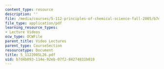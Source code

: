 ```yaml
---
content_type: resource
description: ''
file: /media/courses/5-112-principles-of-chemical-science-fall-2005/b7d4b093114e92eb07f284274831b010_5_1122005L26.pdf
file_type: application/pdf
learning_resource_types:
- Lecture Videos
ocw_type: OCWFile
parent_title: Video Lectures
parent_type: CourseSection
resourcetype: Document
title: 5_1122005L26.pdf
uid: b7d4b093-114e-92eb-07f2-84274831b010
---
```


